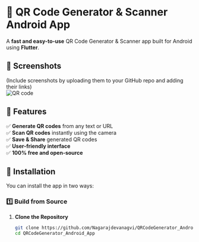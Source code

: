 # 🔲 QR Code Generator & Scanner Android App  

A **fast and easy-to-use** QR Code Generator & Scanner app built for Android using **Flutter**.  

## 📸 Screenshots  
(Include screenshots by uploading them to your GitHub repo and adding their links)  
![QR code ](https://github.com/user-attachments/assets/83dd80c8-1eda-4861-8873-1342688f45a5)
 

## 🚀 Features  
✅ **Generate QR codes** from any text or URL  
✅ **Scan QR codes** instantly using the camera  
✅ **Save & Share** generated QR codes  
✅ **User-friendly interface**  
✅ **100% free and open-source**  

## 📲 Installation  
You can install the app in two ways:  

### 1️⃣ **Build from Source**  
1. **Clone the Repository**  
   ```sh
   git clone https://github.com/Nagarajdevanagvi/QRCodeGenerator_Android_App.git
   cd QRCodeGenerator_Android_App
